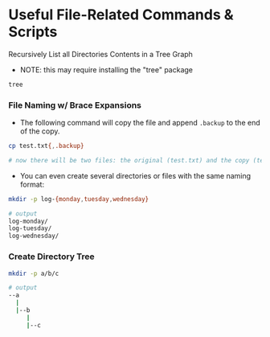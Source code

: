 # Useful File-Related Commands & Scripts

Recursively List all Directories Contents in a Tree Graph
- NOTE: this may require installing the "tree" package
```bash
tree
```

### File Naming w/ Brace Expansions
- The following command will copy the file and append ```.backup``` to the end of the copy.
```bash
cp test.txt{,.backup}

# now there will be two files: the original (test.txt) and the copy (test.txt.backup)
```
- You can even create several directories or files with the same naming format:
```bash
mkdir -p log-{monday,tuesday,wednesday}

# output
log-monday/
log-tuesday/
log-wednesday/
```

### Create Directory Tree
```bash
mkdir -p a/b/c

# output
--a
  |
  |--b
     |
     |--c
```
